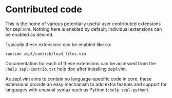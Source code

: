 # Contributed code

This is the home of various potentially useful user contributed extensions for
zepl.vim.  Nothing here is enabled by default; individual extensions can be
enabled as desired.

Typically these extensions can be enabled like so:

```vim
runtime zepl/contrib/load_files.vim
```

Documentation for each of these extensions can be accessed from the `:help
zepl-contrib.txt` help doc after installing zepl.vim.

As zepl.vim aims to contain no language-specific code in core, these extensions
provide an easy mechanism to add extra featues and support for languages with
unusual syntax such as Python (`:help zepl-python`).
